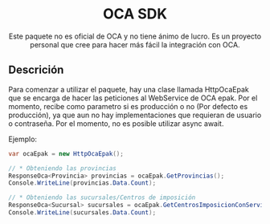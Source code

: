 <div align="center">
    <h1>OCA SDK</h1>
    Este paquete no es oficial de OCA y no tiene ánimo de lucro. Es un proyecto personal que cree para hacer más fácil la integración con OCA.
</div>

## Descrición

Para comenzar a utilizar el paquete, hay una clase llamada HttpOcaEpak que se encarga de hacer las peticiones al WebService de OCA epak.
Por el momento, recibe como parametro si es producción o no (Por defecto es producción), ya que aun no hay implementaciones que requieran de usuario o contraseña.
Por el momento, no es posible utilizar async await.

Ejemplo:
```csharp
var ocaEpak = new HttpOcaEpak();

// * Obteniendo las provincias
ResponseOca<Provincia> provincias = ocaEpak.GetProvincias();
Console.WriteLine(provincias.Data.Count);

// * Obteniendo las sucursales/Centros de imposición
ResponseOca<Sucursal> sucursales = ocaEpak.GetCentrosImposicionConServicios();
Console.WriteLine(sucursales.Data.Count);
```



